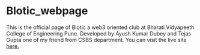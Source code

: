 # Blotic_webpage
This is the official page of Blotic a web3 oriented club at Bharati Vidyapeeth College of Engineering Pune.
Developed by Ayush Kumar Dubey and Tejas Gupta one of my friend from CSBS department.
You can visit the live site
[here.](https://bloticbvucoep.netlify.app)
